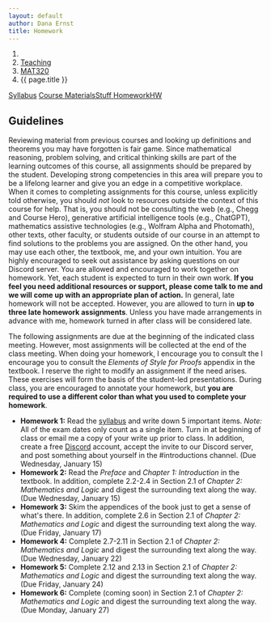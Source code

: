 ```yaml
---
layout: default
author: Dana Ernst
title: Homework
---
```


<ol class="breadcrumb">
  <li><a href="/"><i class="fa fa-home"></i></a></li>
  <li><a href="/teaching/">Teaching</a></li>
  <li><a href="/teaching/mat320s25">MAT320</a></li>
  <li class="active">{{ page.title }}</li>
</ol>

<div class="row">
<div class="col-xs-12">
<div class="btn-group btn-group-justified">
<a class="btn btn-default btn-success" href="{{site.baseurl}}/teaching/mat320s25/syllabus/">Syllabus</a>
<a class="btn btn-default btn-primary" href="{{site.baseurl}}/teaching/mat320s25/materials/">
<span class="hidden-xs">Course Materials</span><span class="visible-xs">Stuff</span>
</a>
<a class="btn btn-default btn-warning" href="{{site.baseurl}}/teaching/mat320s25/homework/">
<span class="hidden-xs">Homework</span><span class="visible-xs">HW</span>
</a>
</div>
</div>
</div>

## Guidelines ##
Reviewing material from previous courses and looking up definitions and theorems you may have forgotten is fair game. Since mathematical reasoning, problem solving, and critical thinking skills are part of the learning outcomes of this course, all assignments should be prepared by the student. Developing strong competencies in this area will prepare you to be a lifelong learner and give you an edge in a competitive workplace. When it comes to completing assignments for this course, unless explicitly told otherwise, you should *not* look to resources outside the context of this course for help.  That is, you should not be consulting the web (e.g., Chegg and Course Hero), generative artificial intelligence tools (e.g., ChatGPT), mathematics assistive technologies (e.g., Wolfram Alpha and Photomath), other texts, other faculty, or students outside of our course in an attempt to find solutions to the problems you are assigned.  On the other hand, you may use each other, the textbook, me, and your own intuition. You are highly encouraged to seek out assistance by asking questions on our Discord server. You are allowed and encouraged to work together on homework. Yet, each student is expected to turn in their own work.  **If you feel you need additional resources or support, please come talk to me and we will come up with an appropriate plan of action.** In general, late homework will not be accepted. However, you are allowed to turn in **up to three late homework assignments**. Unless you have made arrangements in advance with me, homework turned in after class will be considered late.

The following assignments are due at the beginning of the indicated class meeting. However, most assignments will be collected at the end of the class meeting.  When doing your homework, I encourage you to consult the I encourage you to consult the *Elements of Style for Proofs* appendix in the textbook. I reserve the right to modify an assignment if the need arises.  These exercises will form the basis of the student-led presentations.  During class, you are encouraged to annotate your homework, but **you are required to use a different color than what you used to complete your homework**.

- **Homework 1:** Read the [syllabus]({{site.baseurl}}/teaching/mat320s25/syllabus/) and write down 5 important items.  *Note:*  All of the exam dates only count as a single item.  Turn in at beginning of class or email me a copy of your write up prior to class. In addition, create a free [Discord](http://discord.com) account, accept the invite to our Discord server, and post something about yourself in the #introductions channel. (Due Wednesday, January 15)
- **Homework 2:** Read the *Preface* and *Chapter 1: Introduction* in the textbook. In addition, complete 2.2-2.4 in Section 2.1 of *Chapter 2: Mathematics and Logic* and digest the surrounding text along the way. (Due Wednesday, January 15)
- **Homework 3:** Skim the appendices of the book just to get a sense of what's there. In addition, complete 2.6 in Section 2.1 of *Chapter 2: Mathematics and Logic* and digest the surrounding text along the way. (Due Friday, January 17)
- **Homework 4:** Complete 2.7-2.11 in Section 2.1 of *Chapter 2: Mathematics and Logic* and digest the surrounding text along the way. (Due Wednesday, January 22)
- **Homework 5:** Complete 2.12 and 2.13 in Section 2.1 of *Chapter 2: Mathematics and Logic* and digest the surrounding text along the way. (Due Friday, January 24)
- **Homework 6:** Complete (coming soon) in Section 2.1 of *Chapter 2: Mathematics and Logic* and digest the surrounding text along the way. (Due Monday, January 27)

<!-- - **Daily Homework 1:** Read the [syllabus]({{site.baseurl}}/teaching/mat320s25/syllabus/) and write down 5 important items.  *Note:*  All of the exam dates only count as a single item.  Turn in at beginning of class or email me a copy of your write up prior to class. (Due Wednesday, August 30)
- **Daily Homework 2:** Read the *Preface* and *Chapter 1: Introduction* in the textbook. In addition, complete 2.2-2.4 in Section 2.1 of *Chapter 2: Mathematics and Logic* and digest the surrounding text along the way. (Due Wednesday, August 30)
- **Daily Homework 3:** Complete 2.6 and 2.7 in Section 2.1 of *Chapter 2: Mathematics and Logic* and digest the surrounding text along the way. (Due Friday, September 1)
- **Daily Homework 4:** Complete 2.8-2.11 in *Chapter 2: Mathematics and Logic* and digest the surrounding text along the way. (Due Wednesday, September 6)
- **Daily Homework 5:** Complete 2.12 and 2.13 in *Chapter 2: Mathematics and Logic* and digest the surrounding text along the way. (Due Friday, September 8)
- **Daily Homework 6:** Complete 2.14, 2.15, 2.17, 2.19, 2.22, 2.23 in *Chapter 2: Mathematics and Logic* and digest the surrounding text along the way. (Due Monday, September 11)
- **Daily Homework 7:** Complete 2.24-2.30 in *Chapter 2: Mathematics and Logic* and digest the surrounding text along the way. (Due Wednesday, September 13)
- **Daily Homework 8:** Complete 2.32, 2.34, 2.35, 2.37-2.40 in *Chapter 2: Mathematics and Logic* and digest the surrounding text along the way. (Due Friday, September 15)
- **Daily Homework 9:** Complete 2.41-2.43, 2.45, 2.46 in *Chapter 2: Mathematics and Logic* and digest the surrounding text along the way. (Due Monday, September 18)
- **Daily Homework 10:** Complete 2.47, 2.50-2.52, 2.55 in *Chapter 2: Mathematics and Logic* and digest the surrounding text along the way. (Due Wednesday, September 20)
- **Daily Homework 11:** Complete 2.56-2.59, 2.61-2.64 in *Chapter 2: Mathematics and Logic* and digest the surrounding text along the way. (Due Monday, September 25)
- **Daily Homework 12:** Complete 2.66-2.73 in *Chapter 2: Mathematics and Logic* and digest the surrounding text along the way. (Due Wednesday, September 27)
- **Daily Homework 13:** Complete 2.75-2.80 in *Chapter 2: Mathematics and Logic* and digest the surrounding text along the way. (Due Friday, September 29)
- **Daily Homework 14:** Complete 2.86-2.89 in *Chapter 2: Mathematics and Logic* and digest the surrounding text along the way. For 2.86, you can just worry about finding counterexamples. (Due Monday, October 2)
- **Daily Homework 15:** Complete 2.91, 3.2, 3.3, 3.5 in *Chapter 2: Mathematics and Logic* and *Chapter 3: Set Theory* and digest the surrounding text along the way. (Due Wednesday, October 4)
- **Daily Homework 16:** Complete 3.7-3.10, 3.12 in *Chapter 3: Set Theory* and digest the surrounding text along the way. (Due Friday, October 6)
- **Daily Homework 17:** Complete 3.48-3.53 in *Chapter 3: Set Theory* and digest the surrounding text along the way. (Due Wednesday, October 18)
- **Daily Homework 18:** Complete 3.59, 3.60 and any three from 3.61 in *Chapter 3: Set Theory* and digest the surrounding text along the way. (Due Friday, October 20)
- **Daily Homework 19:** Complete 4.2, 4.4-4.6 in *Chapter 4: Induction* and digest the surrounding text along the way. (Due Monday, October 23)
- **Daily Homework 20:** Complete 4.8 and any three of 4.11-4.23 in *Chapter 4: Induction* and digest the surrounding text along the way. (Due Wednesday, October 25)
- **Daily Homework 21:** Complete 4.27, 4.29, 4.30 or 4.31, and 4.32 in *Chapter 4: Induction* and digest the surrounding text along the way. (Due Friday, October 27)
- **Daily Homework 22:** Complete 4.34, 4.36 in *Chapter 4: Induction* and digest the surrounding text along the way. (Due Monday, October 30)
- **Daily Homework 23:** Complete 4.37, 4.38, 6.19 and read 4.39, 4.40 in *Chapter 4: Induction* and *Chapter 6: Three Famous Theorems* and digest the surrounding text along the way. (Due Wednesday, November 1)
- **Daily Homework 24:** Complete 7.10, 7.12, 7.13, 7.16, 7.19 in *Chapter 7: Relations and Partitions* and digest the surrounding text along the way. (Due Friday, November 3)
- **Daily Homework 25:** Complete 7.22-7.24, 7.27-7.30, 7.34 (for 7.34 don't worry about proving your claims) in *Chapter 7: Relations and Partitions* and digest the surrounding text along the way. (Due Monday, November 6)
- **Daily Homework 26:** Complete 7.36-7.42 in *Chapter 7: Relations and Partitions* and digest the surrounding text along the way. (Due Wednesday, November 8)
- **Daily Homework 27:** Complete 7.43, 7.47-7.50 in *Chapter 7: Relations and Partitions* and digest the surrounding text along the way. (Due Monday, November 13)
- **Daily Homework 28:** Complete 8.54, 8.55, 8.57-8.60 in *Chapter 8: Functions* and digest the surrounding text along the way. (Due Wednesday, November 29)
- **Daily Homework 29:** Complete 8.61-8.63, 8.64 or 8.65, and 8.68, 8.69 in *Chapter 8: Functions* and digest the surrounding text along the way. (Due Friday, December 1)
- **Daily Homework 30:** Complete 8.71-8.75 in *Chapter 8: Functions* and digest the surrounding text along the way. (Due Monday, December 4)
- **Daily Homework 31:** Complete 8.76-8.79 in *Chapter 8: Functions* and digest the surrounding text along the way. (Due Wednesday, December 6)
- **Daily Homework 32:** Complete 8.81, 8.82, 8.84, 8.86, 8.87 in *Chapter 8: Functions* and digest the surrounding text along the way. (Due Friday, December 8) -->

<!-- ## Weekly Homework ##
For most of the assignments below, you will be required to submit 2-3 formally written proofs. You are required to type your submission using LaTeX (see below). 

- **Weekly Homework 1:** TBA -->

<!-- You can either submit a hardcopy of your assignment or email me the PDF of your completed work. If you email me the PDF, please name your file as <code>WeeklyX-LastName.pdf</code>, where <code>X</code> is the number of the assignment and <code>LastName</code> is your last name.  Notice there are no spaces in the filename. -->

<!-- Submit your the PDF to the corresponding assignment on BbLearn. -->

<!-- - **Weekly Homework 1:** Prove **two** of 2.2, 2.3, 2.7. 2.11, 2.13, 2.15. You must type up your proofs using LaTeX.  I recommend using my [Overleaf template](https://www.overleaf.com/latex/templates/weekly-homework-x/cbpdxbqknrvq). (Due in Canvas by Thursday, September 21 by 8PM)
- **Weekly Homework 2:** Prove **two** of 2.51, 2.52, 2.56, 2.57. You must type up your proofs using LaTeX.  I recommend using my [Overleaf template](https://www.overleaf.com/latex/templates/weekly-homework-x/cbpdxbqknrvq). (Due in Canvas by Thursday, September 28 by 8PM)
- **Weekly Homework 3:** Prove **one** of the true statements from 3.61 and **one** of 4.2-4.6. You must type up your proofs using LaTeX.  I recommend using my [Overleaf template](https://www.overleaf.com/latex/templates/weekly-homework-x/cbpdxbqknrvq). (Due in Canvas by Thursday, October 27 by 8PM)
- **Weekly Homework 4:** Prove **one** of 4.11-4.23 and **one** of 4.27-4.31, 4.34. You must type up your proofs using LaTeX.  I recommend using my [Overleaf template](https://www.overleaf.com/latex/templates/weekly-homework-x/cbpdxbqknrvq). (Due in Canvas by Thursday, November 2 by 8PM)
- **Weekly Homework 5:** Prove **two** of 4.36, 4.38, 6.19 You must type up your proofs using LaTeX.  I recommend using my [Overleaf template](https://www.overleaf.com/latex/templates/weekly-homework-x/cbpdxbqknrvq). (Due in Canvas by Thursday, November 9 by 8PM) -->

<!-- ## Using LaTeX for Weekly Homework ##
You are required to use LaTeX to type up your Weekly Homework assignments. The easiest way to get started with LaTeX is to use an online editor.  I recommend using my [Overleaf](https://overleaf.com), but there are other options.  The good folks over at Overleaf have preloaded my homework template, so to get started, all you need to do is click the link below and then click on "Open as Template". Be sure to update your name and the course title.

<center>
<a href="https://www.overleaf.com/latex/templates/weekly-homework-x/cbpdxbqknrvq" class="btn btn-primary btn-lg" role="button">Start your homework in Overleaf</a>
</center>

<br> -->
